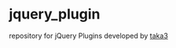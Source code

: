jquery_plugin
=============

repository for jQuery Plugins developed by [taka3](http://taka3.info)

